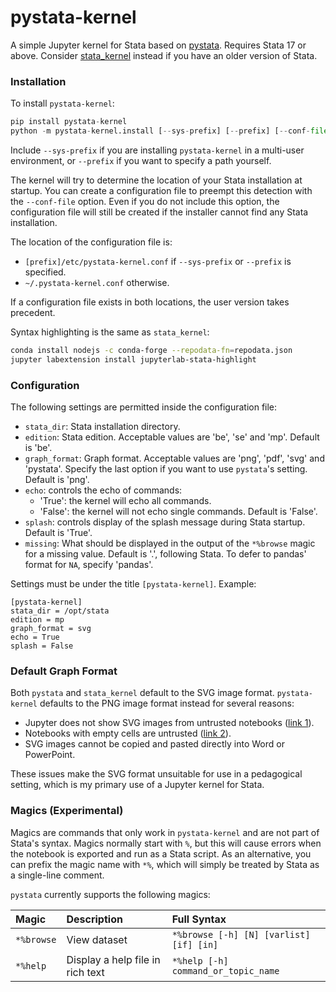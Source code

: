 # pystata-kernel

A simple Jupyter kernel for Stata based on [pystata](https://www.stata.com/python/pystata/). 
Requires Stata 17 or above.
Consider [stata_kernel](https://github.com/kylebarron/stata_kernel) instead if you have an 
older version of Stata. 

### Installation
To install `pystata-kernel`:

```python
pip install pystata-kernel
python -m pystata-kernel.install [--sys-prefix] [--prefix] [--conf-file]
```

Include `--sys-prefix` if you are installing `pystata-kernel` in a multi-user environment,
or `--prefix` if you want to specify a path yourself.

The kernel will try to determine the location of your Stata installation at startup. 
You can create a configuration file to preempt this detection with the `--conf-file` option.
Even if you do not include this option, the configuration file will still be created if the 
installer cannot find any Stata installation.

The location of the configuration file is:

- `[prefix]/etc/pystata-kernel.conf` if `--sys-prefix` or `--prefix` is specified.
-  `~/.pystata-kernel.conf` otherwise.

If a configuration file exists in both locations, the user version takes precedent. 

Syntax highlighting is the same as `stata_kernel`:

```sh
conda install nodejs -c conda-forge --repodata-fn=repodata.json
jupyter labextension install jupyterlab-stata-highlight
```

### Configuration

The following settings are permitted inside the configuration file:

- `stata_dir`: Stata installation directory.
- `edition`: Stata edition. Acceptable values are 'be', 'se' and 'mp'.
    Default is 'be'.
- `graph_format`: Graph format. Acceptable values are 'png', 'pdf', 'svg' and 'pystata'.
    Specify the last option if you want to use `pystata`'s setting. Default is 'png'. 
- `echo`: controls the echo of commands:
    - 'True': the kernel will echo all commands. 
    - 'False': the kernel will not echo single commands. 
    Default is 'False'.
- `splash`: controls display of the splash message during Stata startup. Default is 'True'.
- `missing`: What should be displayed in the output of the `*%browse` magic for a missing value. Default is '.', following Stata. To defer to pandas' format for `NA`, specify 'pandas'.

Settings must be under the title `[pystata-kernel]`. Example:

```
[pystata-kernel]
stata_dir = /opt/stata
edition = mp
graph_format = svg
echo = True
splash = False
```

### Default Graph Format

Both `pystata` and `stata_kernel` default to the SVG image format. 
`pystata-kernel` defaults to the PNG image format instead for several reasons:

- Jupyter does not show SVG images from untrusted notebooks ([link 1](https://stackoverflow.com/questions/68398033/svg-figures-hidden-in-jupyterlab-after-some-time)).
- Notebooks with empty cells are untrusted ([link 2](https://github.com/jupyterlab/jupyterlab/issues/9765)).
- SVG images cannot be copied and pasted directly into Word or PowerPoint.

These issues make the SVG format unsuitable for use in a pedagogical setting, 
which is my primary use of a Jupyter kernel for Stata. 

### Magics (Experimental)

Magics are commands that only work in `pystata-kernel` and are not part of 
Stata's syntax. 
Magics normally start with `%`, but this will cause errors when the notebook
is exported and run as a Stata script. As an alternative, you can prefix the 
magic name with `*%`, which will simply be treated by Stata as a single-line comment.

`pystata` currently supports the following magics:

| Magic | Description | Full Syntax |
| :-- | :-- | :-- |
| `*%browse` | View dataset | `*%browse [-h] [N] [varlist] [if] [in]` |
| `*%help` | Display a help file in rich text| `*%help [-h] command_or_topic_name` |